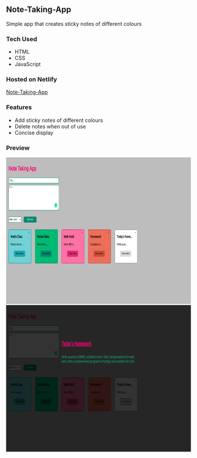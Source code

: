 ## Note-Taking-App
Simple app that creates sticky notes of different colours  
  
### Tech Used
- HTML
- CSS
- JavaScript

### Hosted on Netlify
[Note-Taking-App](https://thenotetakingapp.netlify.app/)
  
### Features
- Add sticky notes of different colours
- Delete notes when out of use
- Concise display

### Preview
<img src="https://github.com/tanvee09/tanvee09/blob/master/images/org.png" alt="Original View" width="800px" height="400px">
<img src="https://github.com/tanvee09/tanvee09/blob/master/images/exp.png" alt="Expanded View" width="800px" height="400px">
